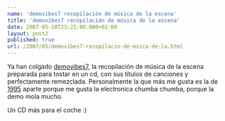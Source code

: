 ```yaml
---
name: 'demovibes7 recopilación de música de la escena'
title: 'demovibes7 recopilación de música de la escena'
date: 2007-05-10T23:21:00.000+02:00
layout: post2
published: true
url: /2007/05/demovibes7-recopilacin-de-msica-de-la.html
---
```


Ya han colgado [demovibes7](http://www.demovibes.org/dv7.htm), la recopilación de música de la escena preparada para tostar en un cd, con sus títulos de canciones y perfectamente remezclada. Personalmente la que más me gusta es la de [1995](http://www.pouet.net/prod.php?which=25783) aparte porque me gusta la electronica chumba chumba, porque la demo mola mucho.  
  
Un CD más para el coche :)